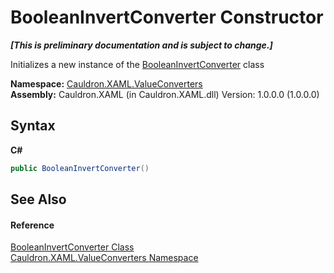 # BooleanInvertConverter Constructor 
 _**\[This is preliminary documentation and is subject to change.\]**_

Initializes a new instance of the <a href="T_Cauldron_XAML_ValueConverters_BooleanInvertConverter">BooleanInvertConverter</a> class

**Namespace:**&nbsp;<a href="N_Cauldron_XAML_ValueConverters">Cauldron.XAML.ValueConverters</a><br />**Assembly:**&nbsp;Cauldron.XAML (in Cauldron.XAML.dll) Version: 1.0.0.0 (1.0.0.0)

## Syntax

**C#**<br />
``` C#
public BooleanInvertConverter()
```


## See Also


#### Reference
<a href="T_Cauldron_XAML_ValueConverters_BooleanInvertConverter">BooleanInvertConverter Class</a><br /><a href="N_Cauldron_XAML_ValueConverters">Cauldron.XAML.ValueConverters Namespace</a><br />